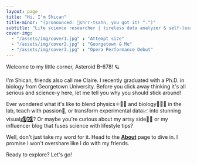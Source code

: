 ```yaml
---
layout: page
title: "Hi, I'm Shican"
title-minor: "(pronounced: 📣shrr-tsahn, you got it! ^.^)"
subtitle: "Life science researcher | tireless data analyzer & self-learner | excellent lecturer | open to hire"
cover-img: 
  - "/assets/img/cover1.jpg" : "Attempt size"
  - "/assets/img/cover2.jpg" : "Georgetown & Me"
  - "/assets/img/cover3.jpg" : "Opera Performance Debut"
---
```

Welcome to my little corner, Asteroid B-678! 🪐

I'm Shican, friends also call me Claire. I recently graduated with a Ph.D. in biology from Georgetown University. Before you click away thinking it's all serious and science-y here, let me tell you why you should stick around!

Ever wondered what it's like to blend physics⚛️🧲🧠 and biology🧪🧫🔬 in the lab, teach with passion🦉, or transform experimental data📈 into stunning visuals🦋⃤♡⃤🌈⃤? Or maybe you're curious about my artsy side👩‍🎨 or my influencer blog that fuses science with lifestyle tips?

Well, don't just take my word for it. Head to the [**About**](about) page to dive in. I promise I won't overshare like I do with my friends.

Ready to explore? Let's go!   
